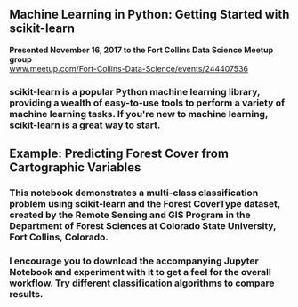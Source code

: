## Machine Learning in Python: Getting Started with scikit-learn  
**Presented November 16, 2017 to the Fort Collins Data Science Meetup group**  
www.meetup.com/Fort-Collins-Data-Science/events/244407536  

### scikit-learn is a popular Python machine learning library, providing a wealth of easy-to-use tools to perform a variety of machine learning tasks. If you're new to machine learning, scikit-learn is a great way to start.  

## Example: Predicting Forest Cover from Cartographic Variables  

### This notebook demonstrates a multi-class classification problem using scikit-learn and the Forest CoverType dataset, created by the Remote Sensing and GIS Program in the Department of Forest Sciences at Colorado State University, Fort Collins, Colorado.  

### I encourage you to download the accompanying Jupyter Notebook and experiment with it to get a feel for the overall workflow.  Try different classification algorithms to compare results.  
